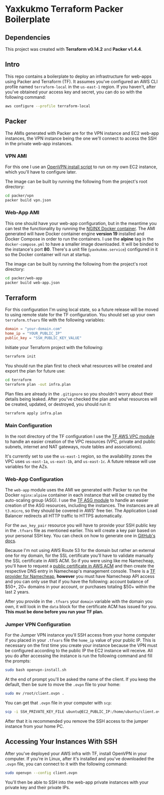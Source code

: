 # Yaxkukmo Terraform Packer Boilerplate

## Dependencies

This project was created with **Terraform v0.14.2** and **Packer v1.4.4**.

## Intro

This repo contains a boilerplate to deploy an infrastructure for web-apps using Packer and Terraform (TF).
It assumes you've configured an AWS CLI profile named `terraform-local` in the `us-east-1` region. If you haven't, after you've obtained your access key and secret, you can do so with the following command:

```bash
aws configure --profile terraform-local
```

## Packer
The AMIs generated with Packer are for the VPN instance and EC2 web-app instances, the VPN instance being the one we'll connect to access the SSH in the private web-app instances.

### VPN AMI
For this one I use an [OpenVPN install script](https://github.com/Nyr/openvpn-install) to run on my own EC2 instance, which you'll have to configure later. 

The image can be built by running the following from the project's root directory:
 ```bash
 cd packer/vpn
 packer build vpn.json
 ```

### Web-App AMI
This one should have your web-app configuration, but in the meantime you can test the functionality by running the [NGINX Docker container](https://hub.docker.com/_/nginx). The AMI generated will have Docker container engine **version 19** installed and Docker Compose in order to run the containers.  I use the **alpine** tag in the `docker-compose.yml` to have a smaller image downloaded. It will be binded to the instance's port **80**. There's a unit file (`yaxkukmo.service`) configured in it so the Docker container will run at startup. 

The image can be built by running the following from the project's root directory:
 ```bash
 cd packer/web-app
 packer build web-app.json
 ```

## Terraform
For this configuration I'm using local state, so a future release will be moved to using remote state for the TF configuration. You should set up your own `terraform.tfvars` file with the following variables:

```conf
domain = "your-domain.com"
home_ip = "YOUR_PUBLIC_IP"
public_key = "SSH_PUBLIC_KEY_VALUE"
```

Initiate your Terraform project with the following:
```bash
terraform init
```

You should run the plan first to check what resources will be created and export the plan for future use:
```bash
cd terraform
terraform plan -out infra.plan
```

Plan files are already in the `.gitignore` so you shouldn't worry about their details being leaked. 
After you've checked the plan and what resources will be created, updated, or destroyed, you should run it:
```bash
terraform apply infra.plan
```
### Main Configuration
In the root directory of the TF configuration I use the [TF AWS VPC module](https://github.com/terraform-aws-modules/terraform-aws-vpc) to handle an easier creation of the VPC resources (VPC, private and public subnets, internet and NAT gateways, route tables and associations).

It's currently set to use the `us-east-1` region, so the availability zones the VPC uses `us-east-1a`, `us-east-1b`, and `us-east-1c`. A future release will use variables for the AZs.

### Web-App Configuration
The `web-app` module uses the AMI we generated with Packer to run the Docker `nginx:alpine` container in each instance that will be created by the auto-scaling group (ASG). I use the [TF ASG module](https://github.com/terraform-aws-modules/terraform-aws-autoscaling) to handle an easier creation of the ASG resources, including the instances. The instances are all `t3.micro`, so they should be covered in AWS' free tier. The Application Load Balancer redirects all HTTP traffic to HTTPS automatically.

For the `aws_key_pair` resource you will have to provide your SSH public key in the `.tfvars` file as mentioned earlier. This will create a key pair based on your personal SSH key. You can check on how to generate one in [GitHub's docs](https://docs.github.com/en/github-ae@latest/github/authenticating-to-github/generating-a-new-ssh-key-and-adding-it-to-the-ssh-agent).

Because I'm not using AWS Route 53 for the domain but rather an external one for my domain, for the SSL certificate you'll have to validate manually the SSL certificate in AWS ACM. So if you were using like me Namecheap, you'll have to request a [public certificate in AWS ACM](https://docs.aws.amazon.com/acm/latest/userguide/gs-acm-request-public.html) and then create the respective DNS entry in Namecheap's management console. There is a [TF provider for Namecheap](https://github.com/adamdecaf/terraform-provider-namecheap), **however** you must have Namecheap API access and you can only use that if you have the following: account balance of $50+, 20+ domains in your account, or purchases totaling $50+ within the last 2 years.

After you provide in the `.tfvars` your `domain` variable with the domain you own, it will look in the `data` block for the certificate ACM has issued for you. **This must be done before you run your TF plan.**


### Jumper VPN Configuration
For the Jumper VPN instance you'll SSH access from your home computer if you placed in your `.tfvars` file the `home_ip` value of your public IP. This is necessary on the first time you create your instance because the VPN must be configured according to the public IP the EC2 instance will receive. All you do after accessing the instance is run the following command and fill the prompts:
```bash
sudo bash openvpn-install.sh
```

At the end of prompt you'll be asked the name of the client. If you keep the default, then be sure to move the `.ovpn` file to your home:
```bash
sudo mv /root/client.ovpn .
```

You can get that `.ovpn` file in your computer with `scp`:
```bash
scp -i SSH_PRIVATE_KEY_FILE ubuntu@EC2_PUBLIC_IP:/home/ubuntu/client.ovpn .
```

After that it is recommended you remove the SSH access to the jumper instance from your home PC.


## Accessing Your Instances With SSH
After you've deployed your AWS infra with TF, install OpenVPN in your computer. If you're in Linux, after it's installed and you've downloaded the `.ovpn` file, you can connect to it with the following command:
```bash
sudo openvpn --config client.ovpn
```

You'll then be able to SSH into the web-app private instances with your private key and their private IPs.